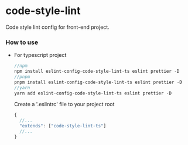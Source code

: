# code-style-lint
Code style lint config for front-end project.

### How to use

- For typescript project

  ```js
  //npm
  npm install eslint-config-code-style-lint-ts eslint prettier -D
  //pnpm 
  pnpm install eslint-config-code-style-lint-ts eslint prettier -D
  //yarn
  yarn add eslint-config-code-style-lint-ts eslint prettier -D
  ```

  Create a '.eslintrc' file to your project root

  ```javascript
  {
    //...
    "extends": ["code-style-lint-ts"]
    //...
  }
  ```
